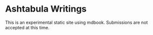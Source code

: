 # Ashtabula Writings

This is an experimental static site using mdbook.  Submissions are not accepted at this time.
